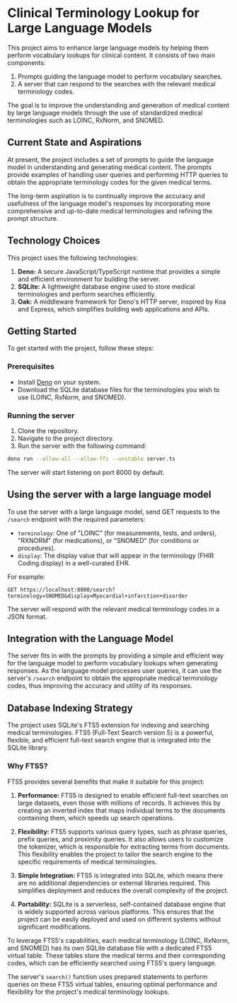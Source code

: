 # Clinical Terminology Lookup for Large Language Models

This project aims to enhance large language models by helping them perform vocabulary lookups for clinical content. It consists of two main components:

1. Prompts guiding the language model to perform vocabulary searches.
2. A server that can respond to the searches with the relevant medical terminology codes.

The goal is to improve the understanding and generation of medical content by large language models through the use of standardized medical terminologies such as LOINC, RxNorm, and SNOMED.

## Current State and Aspirations

At present, the project includes a set of prompts to guide the language model in understanding and generating medical content. The prompts provide examples of handling user queries and performing HTTP queries to obtain the appropriate terminology codes for the given medical terms.

The long-term aspiration is to continually improve the accuracy and usefulness of the language model's responses by incorporating more comprehensive and up-to-date medical terminologies and refining the prompt structure.

## Technology Choices

This project uses the following technologies:

1. **Deno:** A secure JavaScript/TypeScript runtime that provides a simple and efficient environment for building the server.
2. **SQLite:** A lightweight database engine used to store medical terminologies and perform searches efficiently.
3. **Oak:** A middleware framework for Deno's HTTP server, inspired by Koa and Express, which simplifies building web applications and APIs.

## Getting Started

To get started with the project, follow these steps:

### Prerequisites

- Install [Deno](https://deno.land/#installation) on your system.
- Download the SQLite database files for the terminologies you wish to use (LOINC, RxNorm, and SNOMED).

### Running the server

1. Clone the repository.
2. Navigate to the project directory.
3. Run the server with the following command:

```bash
deno run --allow-all --allow-ffi --unstable server.ts
```

The server will start listening on port 8000 by default.

## Using the server with a large language model

To use the server with a large language model, send GET requests to the `/search` endpoint with the required parameters:

- `terminology`: One of "LOINC" (for measurements, tests, and orders), "RXNORM" (for medications), or "SNOMED" (for conditions or procedures).
- `display`: The display value that will appear in the terminology (FHIR Coding.display) in a well-curated EHR.

For example:

    GET https://localhost:8000/search?terminology=SNOMED&display=Myocardial+infarction+disorder


The server will respond with the relevant medical terminology codes in a JSON format.

## Integration with the Language Model

The server fits in with the prompts by providing a simple and efficient way for the language model to perform vocabulary lookups when generating responses. As the language model processes user queries, it can use the server's `/search` endpoint to obtain the appropriate medical terminology codes, thus improving the accuracy and utility of its responses.


## Database Indexing Strategy

The project uses SQLite's FTS5 extension for indexing and searching medical terminologies. FTS5 (Full-Text Search version 5) is a powerful, flexible, and efficient full-text search engine that is integrated into the SQLite library.

### Why FTS5?

FTS5 provides several benefits that make it suitable for this project:

1. **Performance:** FTS5 is designed to enable efficient full-text searches on large datasets, even those with millions of records. It achieves this by creating an inverted index that maps individual terms to the documents containing them, which speeds up search operations.

2. **Flexibility:** FTS5 supports various query types, such as phrase queries, prefix queries, and proximity queries. It also allows users to customize the tokenizer, which is responsible for extracting terms from documents. This flexibility enables the project to tailor the search engine to the specific requirements of medical terminologies.

3. **Simple Integration:** FTS5 is integrated into SQLite, which means there are no additional dependencies or external libraries required. This simplifies deployment and reduces the overall complexity of the project.

4. **Portability:** SQLite is a serverless, self-contained database engine that is widely supported across various platforms. This ensures that the project can be easily deployed and used on different systems without significant modifications.

To leverage FTS5's capabilities, each medical terminology (LOINC, RxNorm, and SNOMED) has its own SQLite database file with a dedicated FTS5 virtual table. These tables store the medical terms and their corresponding codes, which can be efficiently searched using FTS5's query language.

The server's `search()` function uses prepared statements to perform queries on these FTS5 virtual tables, ensuring optimal performance and flexibility for the project's medical terminology lookups.
